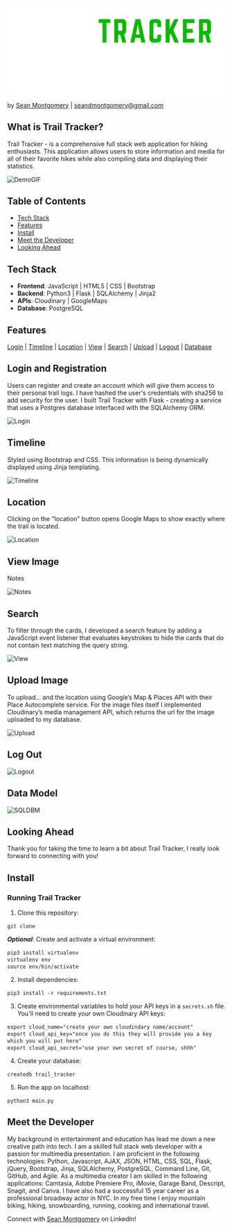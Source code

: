 ![Trail Tracker](static/images/trail-tracker-thin.png "Trail Tracker")

by [Sean Montgomery](https://www.linkedin.com/in/seandmontgomery/) | [seandmontgomery@gmail.com](mailto:seandmontgomery@gmail.com?subject=[GitHub]%20Trail_Tracker)

## <a name="#About"></a>What is Trail Tracker?
Trail Tracker - is a comprehensive full stack web application for hiking enthusiasts. This application allows users to store information and media for all of their favorite hikes while also compiling data and displaying their statistics.

![DemoGIF]()

Table of Contents
------
- [Tech Stack](#Tech)
- [Features](#Features)
- [Install](#Install)
- [Meet the Developer](#Meet)
- [Looking Ahead](#Future)

## <a name="#Tech"></a>Tech Stack

- **Frontend**: JavaScript | HTML5 | CSS | Bootstrap
- **Backend**: Python3 | Flask | SQLAlchemy | Jinja2
- **APIs**: Cloudinary | GoogleMaps
- **Database**: PostgreSQL

## <a name="#Features"></a>Features
[Login](#Login) | [Timeline](#Timeline) | [Location](#Location) | [View](#View) | [Search](#Search) | [Upload](#Upload) | [Logout](#Logout) | [Database](#SQLDBM)

## <a name="#Login"></a>Login and Registration
Users can register and create an account which will give them access to their personal trail logs. I have hashed the user's credentials with sha256 to add security for the user. I built Trail Tracker with Flask - creating a service that uses a Postgres database interfaced with the SQLAlchemy ORM.

![Login]()

## <a name="#Timeline"></a>Timeline
Styled using Bootstrap and CSS. This information is being dynamically displayed using Jinja templating.

![Timeline]()

## <a name="#Location"></a>Location
Clicking on the "location" button opens Google Maps to show exactly where the trail is located.

![Location]()

## <a name="#Notes"></a>View Image
Notes

![Notes]()

## <a name="#Search"></a>Search
To filter through the cards, I developed a search feature by adding a JavaScript event listener that evaluates keystrokes to hide the cards that do not contain text matching the query string.

![View]()

## <a name="#Upload"></a>Upload Image
To upload...  and the location using Google’s Map & Places API with their Place Autocomplete service. For the image files itself I implemented Cloudinary’s media management API, which returns the url for the image uploaded to my database.

![Upload]()

## <a name="#Logout"></a>Log Out
![Logout]()

## <a name="#Data"></a>Data Model

![SQLDBM]()

## <a name="#Future"></a>Looking Ahead
Thank you for taking the time to learn a bit about Trail Tracker, I really look forward to connecting with you!

## <a name="#Install"></a>Install

### Running Trail Tracker

1. Clone this repository:
```shell
git clone 
```

***Optional***: Create and activate a virtual environment:
```shell
pip3 install virtualenv
virtualenv env
source env/bin/activate
```

2. Install dependencies: 
```shell
pip3 install -r requirements.txt
```

3. Create environmental variables to hold your API keys in a `secrets.sh` file. You'll need to create your own Cloudinary API keys:
```
export cloud_name="create your own cloudindary name/account"
export cloud_api_key="once you do this they will provide you a key which you will put here"
export cloud_api_secret="use your own secret of course, shhh"
```

4. Create your database:
```shell
createdb trail_tracker
```

5. Run the app on localhost:
```shell
python3 main.py
```

## <a name="#Meet"></a>Meet the Developer
My background in entertainment and education has lead me down a new creative path into tech. I am a skilled full stack web developer with a passion for multimedia presentation. I am proficient in the following technologies: Python, Javascript, AJAX, JSON, HTML, CSS, SQL, Flask, jQuery, Bootstrap, Jinja, SQLAlchemy, PostgreSQL, Command Line, Git, GitHub, and Agile. As a multimedia creator I am skilled in the following applications: Camtasia, Adobe Premiere Pro, iMovie, Garage Band, Descript, Snagit, and Canva. I have also had a successful 15 year career as a professional broadway actor in NYC. In my free time I enjoy mountain biking, hiking, snowboarding, running, cooking and international travel.

Connect with [Sean Montgomery](https://www.linkedin.com/in/seandmontgomery/) on LinkedIn!